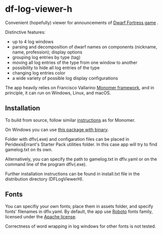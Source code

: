 # df-log-viewer-h

Convenient (hopefully) viewer for announcements of 
[Dwarf Fortress game](http://www.bay12games.com/dwarves/) .

Distinctive features:
- up to 4 log windows
- parsing and decomposition of dwarf names on components 
    (nickname, name, profession); display options
- grouping log entries by type (tag)
- moving all log entries of the type from one window to another
- possibility to hide all log entries of the type
- changing log entries color
- a wide variety of possible log display configurations

The app heavily relies on Francisco Vallarino 
[Monomer framework](https://github.com/fjvallarino/monomer), 
and in principle, it can run on Windows, Linux, and macOS.

## Installation

To build from source, follow similar 
[instructions](https://github.com/fjvallarino/monomer/blob/main/docs/tutorials/00-setup.md) 
as for Monomer.

On Windows you can use 
[this package with binary](https://drive.google.com/file/d/11teNPY7dQbf0PWJwYPqMBFyVDcfpCRPL/view?usp=sharing).

Folder with dflv(.exe) and configaration files can be placed in 
PeridexisErrant's Starter Pack utilities folder. In this case 
app will try to find gamelog.txt on its own.

Alternatively, you can specify the path to gamelog.txt in dflv.yaml
or on the command line of the program dflv(.exe).

Further installation instructions can be found in install.txt file in
the distribution directory (DFLogViewerH).

## Fonts

You can specifiy your own fonts; place them in assets folder,
and specify fonts' filenames in dflv.yaml. By default, the app use 
[Roboto](https://fonts.google.com/specimen/Roboto) fonts family,
licensed under the [Apache license](http://www.apache.org/licenses/LICENSE-2.0).

Correctness of word wrapping in log windows for other fonts is not tested.

